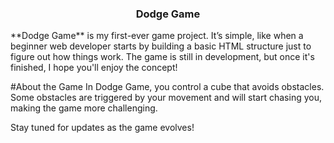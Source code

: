<h3 align="center">Dodge Game</h3>
**Dodge Game** is my first-ever game project. It’s simple, like when a beginner web developer starts by building a basic HTML structure just to figure out how things work. The game is still in development, but once it's finished, I hope you'll enjoy the concept!

#About the Game
In Dodge Game, you control a cube that avoids obstacles. Some obstacles are triggered by your movement and will start chasing you, making the game more challenging.

Stay tuned for updates as the game evolves!
